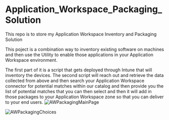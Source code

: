 # Application_Workspace_Packaging_Solution
This repo is to store my Application Workspace Inventory and Packaging Solution

This poject is a combination way to inventory existing software on machines and then use the Utility to enable those applications in your Application Workspace environment.

The first part of it is a script that gets deployed through Intune that will inventory the devices.
The second script will reach out and retrieve the data collected from above and then search your Application Workspace connector for potential matches within our catalog and then provide you the list of potential matches that you can then select and then it will add in those packages to your Application Workspace zone so that you can deliver to your end users.
![AWPackagingMainPage](https://github.com/user-attachments/assets/f4eceff9-0990-4057-bace-73c9b671619d)

![AWPackagingChoices](https://github.com/user-attachments/assets/3746afbc-4862-4b80-9d36-9a15815d91ad)
